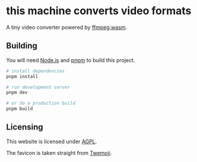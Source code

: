 # this machine converts video formats

A tiny video converter powered by [ffmpeg.wasm](https://github.com/ffmpegwasm/ffmpeg.wasm).

## Building

You will need [Node.js](https://nodejs.org) and [pnpm](https://pnpm.io) to build this project.

```bash
# install dependencies
pnpm install

# run development server
pnpm dev

# or do a production build
pnpm build
```

## Licensing

This website is licensed under [AGPL](./LICENSE.txt).

The favicon is taken straight from [Twemoji](https://github.com/twitter/twemoji).
